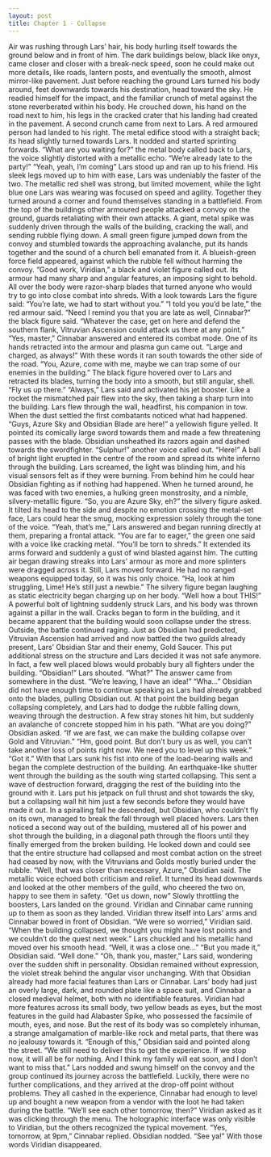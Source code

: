 ```yaml
---
layout: post
title: Chapter 1 - Collapse
---
```


Air was rushing through Lars’ hair, his body hurling itself towards the ground below and in front of him. The dark buildings below, black like onyx, came closer and closer with a break-neck speed, soon he could make out more details, like roads, lantern posts, and eventually the smooth, almost mirror-like pavement.
Just before reaching the ground Lars turned his body around, feet downwards towards his destination, head toward the sky. He readied himself for the impact, and the familiar crunch of metal against the stone reverberated within his body. He crouched down, his hand on the road next to him, his legs in the cracked crater that his landing had created in the pavement.
A second crunch came from next to Lars. A red armoured person had landed to his right. The metal edifice stood with a straight back; its head slightly turned towards Lars. It nodded and started sprinting forwards.
“What are you waiting for?” the metal body called back to Lars, the voice slightly distorted with a metallic echo. “We’re already late to the party!”
“Yeah, yeah, I’m coming” Lars stood up and ran up to his friend. His sleek legs moved up to him with ease, Lars was undeniably the faster of the two. The metallic red shell was strong, but limited movement, while the light blue one Lars was wearing was focused on speed and agility.
Together they turned around a corner and found themselves standing in a battlefield. From the top of the buildings other armoured people attacked a convoy on the ground, guards retaliating with their own attacks. A giant, metal spike was suddenly driven through the walls of the building, cracking the wall, and sending rubble flying down.
A small green figure jumped down from the convoy and stumbled towards the approaching avalanche, put its hands together and the sound of a church bell emanated from it. A blueish-green force field appeared, against which the rubble fell without harming the convoy.
“Good work, Viridian,” a black and violet figure called out. Its armour had many sharp and angular features, an imposing sight to behold. All over the body were razor-sharp blades that turned anyone who would try to go into close combat into shreds. With a look towards Lars the figure said: “You’re late, we had to start without you.”
“I told you you’d be late,” the red armour said.
“Need I remind you that you are late as well, Cinnabar?” the black figure said. “Whatever the case, get on here and defend the southern flank, Vitruvian Ascension could attack us there at any point.”
“Yes, master,” Cinnabar answered and entered its combat mode. One of its hands retracted into the armour and plasma gun came out. “Large and charged, as always!” With these words it ran south towards the other side of the road.
“You, Azure, come with me, maybe we can trap some of our enemies in the building.” The black figure hovered over to Lars and retracted its blades, turning the body into a smooth, but still angular, shell. “Fly us up there.”
“Always,” Lars said and activated his jet booster. Like a rocket the mismatched pair flew into the sky, then taking a sharp turn into the building. Lars flew through the wall, headfirst, his companion in tow. When the dust settled the first combatants noticed what had happened.
“Guys, Azure Sky and Obsidian Blade are here!” a yellowish figure yelled. It pointed its comically large sword towards them and made a few threatening passes with the blade. Obsidian unsheathed its razors again and dashed towards the swordfighter.
“Sulphur!” another voice called out. “Here!” A ball of bright light erupted in the centre of the room and spread its white inferno through the building.
Lars screamed, the light was blinding him, and his visual sensors felt as if they were burning. From behind him he could hear Obsidian fighting as if nothing had happened. When he turned around, he was faced with two enemies, a hulking green monstrosity, and a nimble, silvery-metallic figure.
“So, you are Azure Sky, eh?” the silvery figure asked. It tilted its head to the side and despite no emotion crossing the metal-set face, Lars could hear the smug, mocking expression solely through the tone of the voice.
“Yeah, that’s me,” Lars answered and began running directly at them, preparing a frontal attack.
“You are far to eager,” the green one said with a voice like cracking metal. “You’ll be torn to shreds.” It extended its arms forward and suddenly a gust of wind blasted against him. The cutting air began drawing streaks into Lars’ armour as more and more splinters were dragged across it. Still, Lars moved forward. He had no ranged weapons equipped today, so it was his only choice.
“Ha, look at him struggling, Lime! He’s still just a newbie.” The silvery figure began laughing as static electricity began charging up on her body. “Well how a bout THIS!” A powerful bolt of lightning suddenly struck Lars, and his body was thrown against a pillar in the wall. Cracks began to form in the building, and it became apparent that the building would soon collapse under the stress.
Outside, the battle continued raging. Just as Obsidian had predicted, Vitruvian Ascension had arrived and now battled the two guilds already present, Lars’ Obsidian Star and their enemy, Gold Saucer. This put additional stress on the structure and Lars decided it was not safe anymore. In fact, a few well placed blows would probably bury all fighters under the building.
“Obsidian!” Lars shouted.
“What?” The answer came from somewhere in the dust.
“We’re leaving, I have an idea!”
“Wha…” Obsidian did not have enough time to continue speaking as Lars had already grabbed onto the blades, pulling Obsidian out.
At that point the building began collapsing completely, and Lars had to dodge the rubble falling down, weaving through the destruction. A few stray stones hit him, but suddenly an avalanche of concrete stopped him in his path.
“What are you doing?” Obsidian asked.
“If we are fast, we can make the building collapse over Gold and Vitruvian.”
“Hm, good point. But don’t bury us as well, you can’t take another loss of points right now. We need you to level up this week.”
“Got it.” With that Lars sunk his fist into one of the load-bearing walls and began the complete destruction of the building. An earthquake-like shutter went through the building as the south wing started collapsing. This sent a wave of destruction forward, dragging the rest of the building into the ground with it.
Lars put his jetpack on full thrust and shot towards the sky, but a collapsing wall hit him just a few seconds before they would have made it out. In a spiralling fall he descended, but Obsidian, who couldn’t fly on its own, managed to break the fall through well placed hovers.
Lars then noticed a second way out of the building, mustered all of his power and shot through the building, in a diagonal path through the floors until they finally emerged from the broken building. He looked down and could see that the entire structure had collapsed and most combat action on the street had ceased by now, with the Vitruvians and Golds mostly buried under the rubble.
“Well, that was closer than necessary, Azure,” Obsidian said. The metallic voice echoed both criticism and relief. It turned its head downwards and looked at the other members of the guild, who cheered the two on, happy to see them in safety. “Get us down, now”
Slowly throttling the boosters, Lars landed on the ground. Viridian and Cinnabar came running up to them as soon as they landed. Viridian threw itself into Lars’ arms and Cinnabar bowed in front of Obsidian.
“We were so worried,” Viridian said. “When the building collapsed, we thought you might have lost points and we couldn’t do the quest next week.”
Lars chuckled and his metallic hand moved over his smooth head. “Well, it was a close one…”
“But you made it,” Obsidian said. “Well done.”
“Oh, thank you, master,” Lars said, wondering over the sudden shift in personality. Obsidian remained without expression, the violet streak behind the angular visor unchanging. With that Obsidian already had more facial features than Lars or Cinnabar. Lars’ body had just an overly large, dark, and rounded plate like a space suit, and Cinnabar a closed medieval helmet, both with no identifiable features.
Viridian had more features across its small body, two yellow beads as eyes, but the most features in the guild had Alabaster Spike, who possessed the facsimile of mouth, eyes, and nose. But the rest of its body was so completely inhuman, a strange amalgamation of marble-like rock and metal parts, that there was no jealousy towards it.
“Enough of this,” Obsidian said and pointed along the street. “We still need to deliver this to get the experience. If we stop now, it will all be for nothing. And I think my family will eat soon, and I don’t want to miss that.”
Lars nodded and swung himself on the convoy and the group continued its journey across the battlefield. Luckily, there were no further complications, and they arrived at the drop-off point without problems. They all cashed in the experience, Cinnabar had enough to level up and bought a new weapon from a vendor with the loot he had taken during the battle.
“We’ll see each other tomorrow, then?” Viridian asked as it was clicking through the menu. The holographic interface was only visible to Viridian, but the others recognized the typical movement.
“Yes, tomorrow, at 9pm,” Cinnabar replied. Obsidian nodded.
“See ya!” With those words Viridian disappeared.
